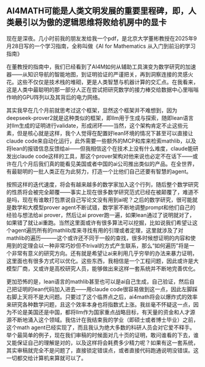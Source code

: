 ## AI4MATH可能是人类文明发展的重要里程碑，即，人类最引以为傲的逻辑思维将败给机房中的显卡
现在是深夜。几小时前我的朋友发给我一个pdf，是北京大学董彬教授在2025年9月28日写的一个学习指南，全称叫做《AI for Mathematics 从入门到前沿的学习指南》

在董教授的指南中，我们已经看到了AI4M如何从辅助工具演变为数学研究的加速器——从知识导航的智能地图，到证明验证的严谨把关，再到洞察连接的灵感火花。这些不仅仅是技术栈的堆砌，更是人类智慧与机器计算的交汇点。在我看来，这是人类中最聪明的那一部分人正在尝试把研究数学的接力棒交给数据中心里嗡嗡作响的GPU阵列以及其背后的电力网络。

其实我早在几个月前就思考过这个框架，显然这个框架并不难想到，因为deepseek-prover2就是这种类似的框架，即llm用于生成与探索，随即lean语言对llm生成的证明进行validate，形成闭环——当然，这个架构肯定不止这些元素，但是核心就是这样，我个人觉得在配置好lean环境的情况下甚至可以直接让claude code来自动化运行，此外需要一些额外的MCP和库来检索mathlib，以及将lean的报错信息反馈给ai——但我相信这个在技术上没有什么难度，claude能研发出claude code这样的工具，那这个prover架构对他来说也必定不在话下——或许在几个月后我们真的能看见美国或者中国的ai公司推出类似的产品。在全世界，有最聪明的一批人类正在为此努力，打造一个比他们自己还要有智慧的agent。

按照这样的迭代速度，将会有越来越多的数学家加入这个行列，随后整个数学研究的性质将会被完全颠覆——事实上现在很多数学研究范式已经在被颠覆了，难道不是吗，现在有谁敢打包票说自己写论文没有用到ai呢？之后的数学研究，很可能就是数学和大模型prover agent不断试错，数学家不断地调整prompt和他们自己的经验与想法给ai prover，然后让ai prover跑一遍，如果lean通过了说明就对了，如果错了就让ai重跑。当然这里面或许有很多算法可以挖掘，比如说我们希望让这个agent遍历所有的mathlib库来寻找有用的引理或者定理，这里就涉及了对mathlib的遍历———这个或许还不同于一般的查找，很多时候想证明的内容和使用到的定理会以一种非常巧妙但不trival的方式产生联系，那么“如何遍历”将是一个非常有意义的研究方向。还有就是希望让ai来利用几乎穷举的办法来暴力证明，这里面也有很多方式可以优化。这些东西，我相信是一个工程问题，因此或许是大模型厂商，又或许是高校研究人员，能够做出来这样一套系统并不断地完善优化。

更加恐怖的是，lean语言的mathlib甚至也可以是ai自己生成，自己验证，然后自己把证明的lean代码加入进去——用claude code很容易做到这一点，因此左脚踩右脚上天将不是大问题。只要过了这个临界点之后，ai4math将会以爆炸式的效率来研究各种数学问题，且这个效率本身也将指数式上涨。我丝毫不怀疑这一点，因为不论是美国还是中国，都将llm作为国家重点战略目标，有天量的资金和人才源源不断地涌入这个领域。我估计在我结束我的学业（即硕士或者博士毕业）之前，这个math agent已经实现了，而且我认为绝大多数的科研人员会对它爱不释手。举个最简单的例子，现在我们审稿的时候面对几十页的证明，敢问谁看的下去，谁又能保证自己的理解是对的，以及这样将会耗费多少精力呢？如果有这一套系统，其实审稿就完全不是问题了，直接锁定错误点，或者直接代码跑通说明没错误。这一切都交给计算机来算就可以了。



